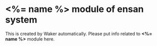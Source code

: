 # <%= name %> module of ensan system
This is created by Waker automatically. Please put info related to **<%= name %>** module here.